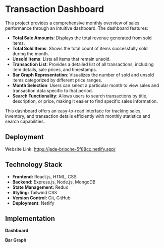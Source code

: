 
# Transaction Dashboard

This project provides a comprehensive monthly overview of sales performance through an intuitive dashboard. The dashboard features:

- **Total Sale Amounts**: Displays the total revenue generated from sold items.
- **Total Sold Items**: Shows the total count of items successfully sold during the month.
- **Unsold Items**: Lists all items that remain unsold.
- **Transaction List**: Provides a detailed list of all transactions, including item details, sale prices, and timestamps.
- **Bar Graph Representation**: Visualizes the number of sold and unsold items categorized by different price ranges.
- **Month Selection**: Users can select a particular month to view sales and transaction data specific to that period.
- **Search Functionality**: Allows users to search transactions by title, description, or price, making it easier to find specific sales information.

This dashboard offers an easy-to-read interface for tracking sales, inventory, and transaction details efficiently with monthly statistics and search capabilities.
## Deployment

Website Link: https://jade-brioche-5f88cc.netlify.app/


## Technology Stack


- **Frontend:** React.js, HTML, CSS
- **Backend:** Express.js, Node.js, MongoDB
- **State Management:** Redux
- **Styling:** Tailwind CSS
- **Version Control:** Git, GitHub
- **Deployment:** Netlify

## Implementation


**Dashboard**

**Bar Graph**










